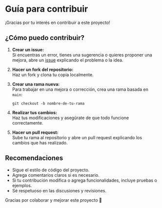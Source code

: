 # Guía para contribuir

¡Gracias por tu interés en contribuir a este proyecto!

## ¿Cómo puedo contribuir?

1. **Crear un issue:**  
   Si encuentras un error, tienes una sugerencia o quieres proponer una mejora, abre un [issue](https://github.com/Giozzi570/python-forms-detection/issues) explicando el problema o la idea.

2. **Hacer un fork del repositorio:**  
   Haz un fork y clona tu copia localmente.

3. **Crear una rama nueva:**  
   Para trabajar en una mejora o corrección, crea una rama basada en `main`:
   ```
   git checkout -b nombre-de-tu-rama
   ```

4. **Realizar tus cambios:**  
   Haz tus modificaciones y asegúrate de que todo funcione correctamente.

5. **Hacer un pull request:**  
   Sube tu rama al repositorio y abre un pull request explicando los cambios que has realizado.

## Recomendaciones

- Sigue el estilo de código del proyecto.
- Agrega comentarios claros si es necesario.
- Si tu contribución modifica o agrega funcionalidades, incluye pruebas o ejemplos.
- Sé respetuoso en las discusiones y revisiones.

Gracias por colaborar y mejorar este proyecto 🚀
